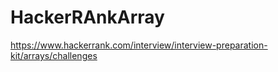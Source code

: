 # HackerRAnkArray

https://www.hackerrank.com/interview/interview-preparation-kit/arrays/challenges
